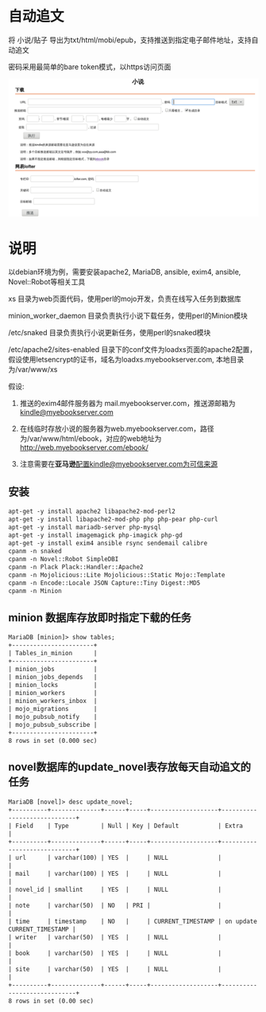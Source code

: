 自动追文
========

将 小说/贴子 导出为txt/html/mobi/epub，支持推送到指定电子邮件地址，支持自动追文

密码采用最简单的bare token模式，以https访问页面

![loadxs.png](loadxs.png)

# 说明

以debian环境为例，需要安装apache2, MariaDB, ansible, exim4, ansible, Novel::Robot等相关工具

xs 目录为web页面代码，使用perl的mojo开发，负责在线写入任务到数据库

minion_worker_daemon 目录负责执行小说下载任务，使用perl的Minion模块

/etc/snaked 目录负责执行小说更新任务，使用perl的snaked模块

/etc/apache2/sites-enabled 目录下的conf文件为loadxs页面的apache2配置，假设使用letsencrypt的证书，域名为loadxs.myebookserver.com, 本地目录为/var/www/xs


假设:

1) 推送的exim4邮件服务器为 mail.myebookserver.com，推送源邮箱为 kindle@myebookserver.com

2) 在线临时存放小说的服务器为web.myebookserver.com，路径为/var/www/html/ebook，对应的web地址为 http://web.myebookserver.com/ebook/

3) 注意需要在**亚马逊**配置kindle@myebookserver.com为可信来源


## 安装

    apt-get -y install apache2 libapache2-mod-perl2
    apt-get -y install libapache2-mod-php php php-pear php-curl
    apt-get -y install mariadb-server php-mysql
    apt-get -y install imagemagick php-imagick php-gd
    apt-get -y install exim4 ansible rsync sendemail calibre
    cpanm -n snaked
    cpanm -n Novel::Robot SimpleDBI
    cpanm -n Plack Plack::Handler::Apache2 
    cpanm -n Mojolicious::Lite Mojolicious::Static Mojo::Template 
    cpanm -n Encode::Locale JSON Capture::Tiny Digest::MD5
    cpanm -n Minion

## minion 数据库存放即时指定下载的任务

    MariaDB [minion]> show tables;
    +-----------------------+
    | Tables_in_minion      |
    +-----------------------+
    | minion_jobs           |
    | minion_jobs_depends   |
    | minion_locks          |
    | minion_workers        |
    | minion_workers_inbox  |
    | mojo_migrations       |
    | mojo_pubsub_notify    |
    | mojo_pubsub_subscribe |
    +-----------------------+
    8 rows in set (0.000 sec)

## novel数据库的update_novel表存放每天自动追文的任务

    MariaDB [novel]> desc update_novel;
    +----------+--------------+------+-----+-------------------+-----------------------------+
    | Field    | Type         | Null | Key | Default           | Extra                       |
    +----------+--------------+------+-----+-------------------+-----------------------------+
    | url      | varchar(100) | YES  |     | NULL              |                             |
    | mail     | varchar(100) | YES  |     | NULL              |                             |
    | novel_id | smallint     | YES  |     | NULL              |                             |
    | note     | varchar(50)  | NO   | PRI |                   |                             |
    | time     | timestamp    | NO   |     | CURRENT_TIMESTAMP | on update CURRENT_TIMESTAMP |
    | writer   | varchar(50)  | YES  |     | NULL              |                             |
    | book     | varchar(50)  | YES  |     | NULL              |                             |
    | site     | varchar(50)  | YES  |     | NULL              |                             |
    +----------+--------------+------+-----+-------------------+-----------------------------+
    8 rows in set (0.00 sec)
